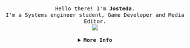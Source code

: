 <p align="center">
  <br>
  <samp>
    Hello there! I'm <b>Josteda</b>.
    <br>I'm a Systems engineer student, Game Developer and Media Editor.<br>

</samp>

  <img src="https://cdn.domestika.org/c_fill,dpr_auto,f_auto,q_auto,w_820/v1586415738/content-items/004/129/325/personaje_Correr_2-original.gif?1586415738" width="200"/>

</p>


<details align="center">

<summary> <b> <samp> More Info </samp></b></summary>
<samp>
 <b><h2 style="color: #fc6203">S O C I A L &nbsp;N E T W O R K S</h2> </b>

<img src="https://66.media.tumblr.com/4f6e8d2395f3b913a67613ba6101d568/tumblr_mpvv1jre3q1rfjowdo1_500.gif" width="200"/>

<p align="center">
  <a rel="nofollow noopener noreferrer" target="_blank" href="https://www.linkedin.com/in/johan-d-4103a5121/">
  <img src="https://raw.githubusercontent.com/TanZng/TanZng/master/assets/linkedin.png" width="30px" alt="LinkedIn"></a>
  &nbsp; 
  &nbsp;
  <a rel="nofollow noopener noreferrer" target="_blank" href="https://twitter.com/josteda99">
  <img src="https://raw.githubusercontent.com/TanZng/TanZng/master/assets/twitter.png" width="30px" alt="Twitter"></a>
  &nbsp; 
  &nbsp;
  <a rel="nofollow noopener noreferrer" target="_blank" href="https://www.youtube.com/channel/UCau8zPcEctvGTFzJ-qf8pwg">
  <img src="https://raw.githubusercontent.com/TanZng/TanZng/master/assets/youtube.png" width="30px" alt="YouTube"></a>
  &nbsp;
  &nbsp;
  <a rel="nofollow noopener noreferrer" target="_blank" href="https://www.instagram.com/latucoh/?hl=es-la">
  <img src="https://lh3.googleusercontent.com/proxy/3o7yv8fnlz7Jkfxh5oi2HoFfomQ8o2pOaF94xZIJ4bRKKI5IThKlmPBrbf214bde5AS-27hHw4sLCLoxj2HhGwTWVGAi3Ank" width="30px" alt="YouTube"></a>
  &nbsp;
  &nbsp;
  <a rel="nofollow noopener noreferrer" target="_blank" href="https://www.behance.net/johandaza?tracking_source=search_projects_recommended%7CjohanDaza">
  <img src="https://encrypted-tbn0.gstatic.com/images?q=tbn:ANd9GcSTfgjQroOqcfx-DXkAxpN0FTuqj0fT1aELZg&usqp=CAU" width="30px" alt="YouTube"></a>
  &nbsp;
  &nbsp;
  <a rel="nofollow noopener noreferrer" target="_blank" href="https://play.google.com/store/apps/developer?id=Johan+Steven+Daza+Hurtado">
  <img src="https://upload.wikimedia.org/wikipedia/commons/thumb/d/d0/Google_Play_Arrow_logo.svg/1200px-Google_Play_Arrow_logo.svg.png" width="30px" alt="YouTube"></a>
  &nbsp;
  &nbsp;
  <!-- <a rel="nofollow noopener noreferrer" target="_blank" href="https://tanx.dev/estus-flask">
  <img src="https://raw.githubusercontent.com/TanZng/TanZng/master/assets/estus_flask.png" width="23px" alt="Secret"></a> -->
</p> 


</samp>

